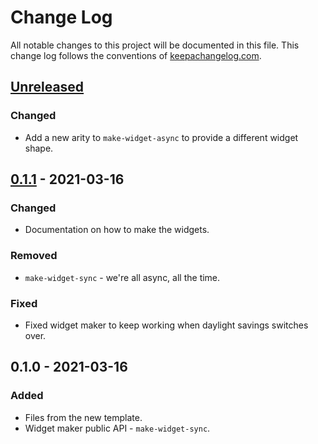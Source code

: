 # Change Log
All notable changes to this project will be documented in this file. This change log follows the conventions of [keepachangelog.com](http://keepachangelog.com/).

## [Unreleased]
### Changed
- Add a new arity to `make-widget-async` to provide a different widget shape.

## [0.1.1] - 2021-03-16
### Changed
- Documentation on how to make the widgets.

### Removed
- `make-widget-sync` - we're all async, all the time.

### Fixed
- Fixed widget maker to keep working when daylight savings switches over.

## 0.1.0 - 2021-03-16
### Added
- Files from the new template.
- Widget maker public API - `make-widget-sync`.

[Unreleased]: https://github.com/your-name/lmsreg/compare/0.1.1...HEAD
[0.1.1]: https://github.com/your-name/lmsreg/compare/0.1.0...0.1.1
